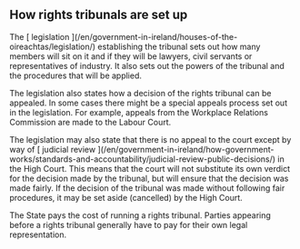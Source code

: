##  How rights tribunals are set up

The [ legislation ](/en/government-in-ireland/houses-of-the-
oireachtas/legislation/) establishing the tribunal sets out how many members
will sit on it and if they will be lawyers, civil servants or representatives
of industry. It also sets out the powers of the tribunal and the procedures
that will be applied.

The legislation also states how a decision of the rights tribunal can be
appealed. In some cases there might be a special appeals process set out in
the legislation. For example, appeals from the Workplace Relations Commission
are made to the Labour Court.

The legislation may also state that there is no appeal to the court except by
way of [ judicial review ](/en/government-in-ireland/how-government-
works/standards-and-accountability/judicial-review-public-decisions/) in the
High Court. This means that the court will not substitute its own verdict for
the decision made by the tribunal, but will ensure that the decision was made
fairly. If the decision of the tribunal was made without following fair
procedures, it may be set aside (cancelled) by the High Court.

The State pays the cost of running a rights tribunal. Parties appearing before
a rights tribunal generally have to pay for their own legal representation.
